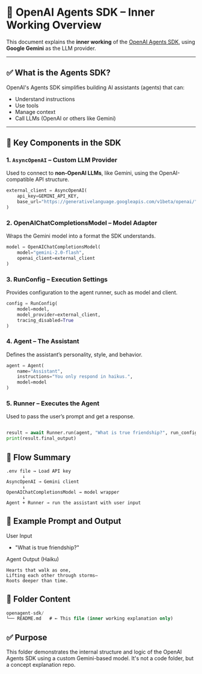  
# 🤖 OpenAI Agents SDK – Inner Working Overview

This document explains the **inner working** of the [OpenAI Agents SDK](https://openai.github.io/openai-agents-python/), using **Google Gemini** as the LLM provider.

---

## ✅ What is the Agents SDK?

OpenAI's Agents SDK simplifies building AI assistants (agents) that can:
- Understand instructions
- Use tools
- Manage context
- Call LLMs (OpenAI or others like Gemini)

---

## 🧩 Key Components in the SDK

### 1. `AsyncOpenAI` – Custom LLM Provider

Used to connect to **non-OpenAI LLMs**, like Gemini, using the OpenAI-compatible API structure.

```python
external_client = AsyncOpenAI(
    api_key=GEMINI_API_KEY,
    base_url="https://generativelanguage.googleapis.com/v1beta/openai/"
)
```

### 2. OpenAIChatCompletionsModel – Model Adapter
Wraps the Gemini model into a format the SDK understands.

```python
model = OpenAIChatCompletionsModel(
    model="gemini-2.0-flash",
    openai_client=external_client
)
```

### 3. RunConfig – Execution Settings
Provides configuration to the agent runner, such as model and client.

```python
config = RunConfig(
    model=model,
    model_provider=external_client,
    tracing_disabled=True
)
```

### 4. Agent – The Assistant
Defines the assistant’s personality, style, and behavior.

```python
agent = Agent(
    name="Assistant",
    instructions="You only respond in haikus.",
    model=model
)
```

### 5. Runner – Executes the Agent
Used to pass the user’s prompt and get a response.

```python

result = await Runner.run(agent, "What is true friendship?", run_config=config)
print(result.final_output)
```

## 🧠 Flow Summary
``` pgsql
.env file → Load API key
      ↓
AsyncOpenAI → Gemini client
      ↓
OpenAIChatCompletionsModel → model wrapper
      ↓
Agent + Runner → run the assistant with user input
```

## 📝 Example Prompt and Output
User Input

- "What is true friendship?"

Agent Output (Haiku)

```pgsql
Hearts that walk as one,  
Lifting each other through storms—  
Roots deeper than time.
```

## 📂 Folder Content
```sql
openagent-sdk/
└── README.md   # ← This file (inner working explanation only)
```

## ✅ Purpose
This folder demonstrates the internal structure and logic of the OpenAI Agents SDK using a custom Gemini-based model. It's not a code folder, but a concept explanation repo.
